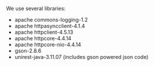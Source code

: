 We use several libraries:
- apache commons-logging-1.2
- apache httpasyncclient-4.1.4
- apache httpclient-4.5.13
- apache httpcore-4.4.14
- apache httpcore-nio-4.4.14
- gson-2.8.6
- unirest-java-3.11.07 (includes gson powered json code)